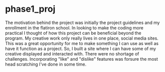 # phase1_proj

The motivation behind the project was initially the project guidelines and my enrollment in the flatiron school. In looking to make the coding more practical I thought of how this project can be beneficial beyond the program. My creative work only really lives in one place, social media sites. This was a great opportunity for me to make something I can use as well as have it function as a project. So, I built a site where I can have some of my creative displayed and interacted with. There were no shortage of challenges. Incorporating "like" and "dislike" features was forsure the most head scratching I've done in some time.  
